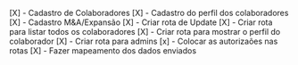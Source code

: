 [X] - Cadastro de Colaboradores
[X] - Cadastro do perfil dos colaboradores
[X] - Cadastro M&A/Expansão
[X] - Criar rota de Update
[X] - Criar rota para listar todos os colaboradores
[X] - Criar rota para mostrar o perfil do colaborador
[X] - Criar rota para admins
[x] - Colocar as autorizaões nas rotas
[X] - Fazer mapeamento dos dados enviados